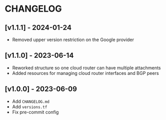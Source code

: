 # CHANGELOG

## [v1.1.1] - 2024-01-24

- Removed upper version restriction on the Google provider

## [v1.1.0] - 2023-06-14

- Reworked structure so one cloud router can have multiple attachments
- Added resources for managing cloud router interfaces and BGP peers

## [v1.0.0] - 2023-06-09

- Add `CHANGELOG.md`
- Add `versions.tf`
- Fix pre-commit config
